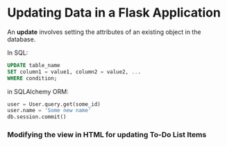 # Updating Data in a Flask Application
An **update** involves setting the attributes of an existing object in the database.

In SQL:
```SQL
UPDATE table_name
SET column1 = value1, column2 = value2, ...
WHERE condition;
```

in SQLAlchemy ORM:
```python
user = User.query.get(some_id)
user.name = 'Some new name'
db.session.commit()
```

### Modifying the view in HTML for updating To-Do List Items


